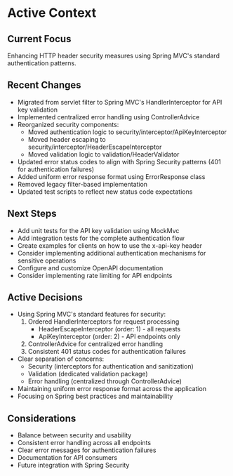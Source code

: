 # Active Context

## Current Focus
Enhancing HTTP header security measures using Spring MVC's standard authentication patterns.

## Recent Changes
- Migrated from servlet filter to Spring MVC's HandlerInterceptor for API key validation
- Implemented centralized error handling using ControllerAdvice
- Reorganized security components:
  - Moved authentication logic to security/interceptor/ApiKeyInterceptor
  - Moved header escaping to security/interceptor/HeaderEscapeInterceptor
  - Moved validation logic to validation/HeaderValidator
- Updated error status codes to align with Spring Security patterns (401 for authentication failures)
- Added uniform error response format using ErrorResponse class
- Removed legacy filter-based implementation
- Updated test scripts to reflect new status code expectations

## Next Steps
- Add unit tests for the API key validation using MockMvc
- Add integration tests for the complete authentication flow
- Create examples for clients on how to use the x-api-key header
- Consider implementing additional authentication mechanisms for sensitive operations
- Configure and customize OpenAPI documentation
- Consider implementing rate limiting for API endpoints

## Active Decisions
- Using Spring MVC's standard features for security:
  1. Ordered HandlerInterceptors for request processing
     - HeaderEscapeInterceptor (order: 1) - all requests
     - ApiKeyInterceptor (order: 2) - API endpoints only
  2. ControllerAdvice for centralized error handling
  3. Consistent 401 status codes for authentication failures
- Clear separation of concerns:
  - Security (interceptors for authentication and sanitization)
  - Validation (dedicated validation package)
  - Error handling (centralized through ControllerAdvice)
- Maintaining uniform error response format across the application
- Focusing on Spring best practices and maintainability

## Considerations
- Balance between security and usability
- Consistent error handling across all endpoints
- Clear error messages for authentication failures
- Documentation for API consumers
- Future integration with Spring Security

